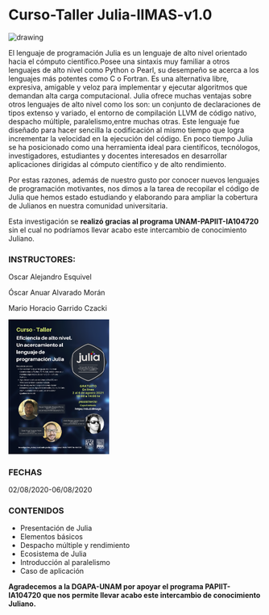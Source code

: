 # Curso-Taller Julia-IIMAS-v1.0

<img src="julialang.png" alt="drawing" width="200"/>

El lenguaje de programación Julia es un lenguaje de alto nivel orientado hacia el cómputo científico.Posee una sintaxis muy familiar a otros lenguajes de alto nivel como Python o Pearl, su desempeño se acerca a los lenguajes más potentes como C o Fortran. Es una alternativa libre, expresiva, amigable y veloz para implementar y ejecutar algoritmos que demandan alta carga computacional. Julia ofrece muchas ventajas sobre otros lenguajes de alto nivel como los son: un conjunto de declaraciones de tipos extenso y variado, el entorno de compilación LLVM de código nativo, despacho múltiple, paralelismo,entre muchas otras. Este lenguaje fue diseñado para hacer sencilla la codificación al mismo tiempo que logra incrementar la velocidad en la ejecución del código. En poco tiempo Julia se ha posicionado como una herramienta ideal para científicos, tecnólogos, investigadores, estudiantes y docentes interesados en desarrollar aplicaciones dirigidas al cómputo científico y de alto rendimiento.

Por estas razones, además de nuestro gusto por conocer nuevos lenguajes de programación motivantes, nos dimos a la tarea de recopilar el código de Julia que hemos estado estudiando y elaborando para ampliar la cobertura de Julianos en nuestra comunidad universitaria.

Esta investigación se **realizó gracias al programa UNAM-PAPIIT-IA104720** sin el cual no podríamos llevar acabo este intercambio de conocimiento Juliano.

### INSTRUCTORES:
Oscar Alejandro Esquivel

Óscar Anuar Alvarado Morán

Mario Horacio Garrido Czacki

<img src="Curso_Julia_poster.png" alt="drawing" width="200"/>

### FECHAS
02/08/2020-06/08/2020

### CONTENIDOS
- Presentación de Julia
- Elementos básicos
- Despacho múltiple y rendimiento
- Ecosistema de Julia
- Introducción al paralelismo
- Caso de aplicación

**Agradecemos a la DGAPA-UNAM por apoyar el programa PAPIIT-IA104720 que nos permite llevar acabo este intercambio de conocimiento Juliano.**
